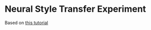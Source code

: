 # Neural Style Transfer Experiment

Based on [this tutorial](https://pytorch.org/tutorials/advanced/neural_style_tutorial.html)